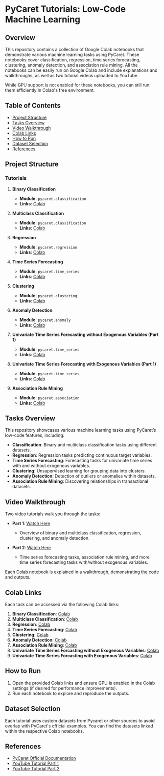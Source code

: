 # PyCaret Tutorials: Low-Code Machine Learning

## Overview

This repository contains a collection of Google Colab notebooks that demonstrate various machine learning tasks using PyCaret. These notebooks cover classification, regression, time series forecasting, clustering, anomaly detection, and association rule mining. All the notebooks can be easily run on Google Colab and include explanations and walkthroughs, as well as two tutorial videos uploaded to YouTube.

While GPU support is not enabled for these notebooks, you can still run them efficiently in Colab's free environment.

## Table of Contents

- [Project Structure](#project-structure)
- [Tasks Overview](#tasks-overview)
- [Video Walkthrough](#video-walkthrough)
- [Colab Links](#colab-links)
- [How to Run](#how-to-run)
- [Dataset Selection](#dataset-selection)
- [References](#references)

## Project Structure

### Tutorials

1. **Binary Classification**  
   - **Module**: `pycaret.classification`  
   - **Links**: [Colab](https://github.com/Mohib1402/PyCaretColabs/blob/main/Tutorial_Binary_Classification.ipynb)
  
2. **Multiclass Classification**  
   - **Module**: `pycaret.classification`  
   - **Links**: [Colab](https://github.com/Mohib1402/PyCaretColabs/blob/main/Tutorial_Multiclass_Classification.ipynb)
  
3. **Regression**  
   - **Module**: `pycaret.regression`  
   - **Links**: [Colab](https://github.com/Mohib1402/PyCaretColabs/blob/main/Tutorial_Regression.ipynb)

4. **Time Series Forecasting**  
   - **Module**: `pycaret.time_series`  
   - **Links**: [Colab](https://github.com/Mohib1402/PyCaretColabs/blob/main/Tutorial_Time_Series_Forecasting.ipynb)

5. **Clustering**  
   - **Module**: `pycaret.clustering`  
   - **Links**: [Colab](https://github.com/Mohib1402/PyCaretColabs/blob/main/Tutorial_Clustering.ipynb)

6. **Anomaly Detection**  
   - **Module**: `pycaret.anomaly`  
   - **Links**: [Colab](https://github.com/Mohib1402/PyCaretColabs/blob/main/Tutorial_Anomaly_Detection.ipynb)

7. **Univariate Time Series Forecasting without Exogenous Variables (Part 1)**  
   - **Module**: `pycaret.time_series`  
   - **Links**: [Colab](https://github.com/Mohib1402/PyCaretColabs/blob/main/univariate_without_exogeneous_part1.ipynb)

8. **Univariate Time Series Forecasting with Exogenous Variables (Part 1)**  
   - **Module**: `pycaret.time_series`  
   - **Links**: [Colab](https://github.com/Mohib1402/PyCaretColabs/blob/main/univariate_with_exogeneous_part1.ipynb)

9. **Association Rule Mining**  
   - **Module**: `pycaret.association`  
   - **Links**: [Colab](https://github.com/Mohib1402/PyCaretColabs/blob/main/association_rule_mining_pycaret_jma.ipynb)

## Tasks Overview

This repository showcases various machine learning tasks using PyCaret’s low-code features, including:

- **Classification**: Binary and multiclass classification tasks using different datasets.
- **Regression**: Regression tasks predicting continuous target variables.
- **Time Series Forecasting**: Forecasting tasks for univariate time series with and without exogenous variables.
- **Clustering**: Unsupervised learning for grouping data into clusters.
- **Anomaly Detection**: Detection of outliers or anomalies within datasets.
- **Association Rule Mining**: Discovering relationships in transactional datasets.

## Video Walkthrough

Two video tutorials walk you through the tasks:

- **Part 1**: [Watch Here](https://www.youtube.com/watch?v=B7uYpyNd0Cg)  
  - Overview of binary and multiclass classification, regression, clustering, and anomaly detection.
  
- **Part 2**: [Watch Here](https://www.youtube.com/watch?v=cX4rhQCcOcY)  
  -  Time series forecasting tasks, association rule mining, and more time series forecasting tasks with/without exogenous variables.

Each Colab notebook is explained in a walkthrough, demonstrating the code and outputs.

## Colab Links

Each task can be accessed via the following Colab links:

1. **Binary Classification**: [Colab](https://github.com/Mohib1402/PyCaretColabs/blob/main/Tutorial_Binary_Classification.ipynb)
2. **Multiclass Classification**: [Colab](https://github.com/Mohib1402/PyCaretColabs/blob/main/Tutorial_Multiclass_Classification.ipynb)
3. **Regression**: [Colab](https://github.com/Mohib1402/PyCaretColabs/blob/main/Tutorial_Regression.ipynb)
4. **Time Series Forecasting**: [Colab](https://github.com/Mohib1402/PyCaretColabs/blob/main/Tutorial_Time_Series_Forecasting.ipynb)
5. **Clustering**: [Colab](https://github.com/Mohib1402/PyCaretColabs/blob/main/Tutorial_Clustering.ipynb)
6. **Anomaly Detection**: [Colab](https://github.com/Mohib1402/PyCaretColabs/blob/main/Tutorial_Anomaly_Detection.ipynb)
7. **Association Rule Mining**: [Colab](https://github.com/Mohib1402/PyCaretColabs/blob/main/association_rule_mining_pycaret_jma.ipynb)
8. **Univariate Time Series Forcasting without Exogenous Variables**: [Colab](https://github.com/Mohib1402/PyCaretColabs/blob/main/univariate_with_exogeneous_part1.ipynb)
9. **Univariate Time Series Forcasting with Exogenous Variables**: [Colab](https://github.com/Mohib1402/PyCaretColabs/blob/main/univariate_without_exogeneous_part1.ipynb)
    
## How to Run

1. Open the provided Colab links and ensure GPU is enabled in the Colab settings (if desired for performance improvements).
2. Run each notebook to explore and reproduce the outputs.

## Dataset Selection

Each tutorial uses custom datasets from Pycaret or other sources to avoid overlap with PyCaret's official examples. You can find the datasets linked within the respective Colab notebooks.

## References

- [PyCaret Official Documentation](https://pycaret.gitbook.io/docs/)
- [YouTube Tutorial Part 1](https://www.youtube.com/watch?v=B7uYpyNd0Cg)
- [YouTube Tutorial Part 2](https://www.youtube.com/watch?v=cX4rhQCcOcY)
